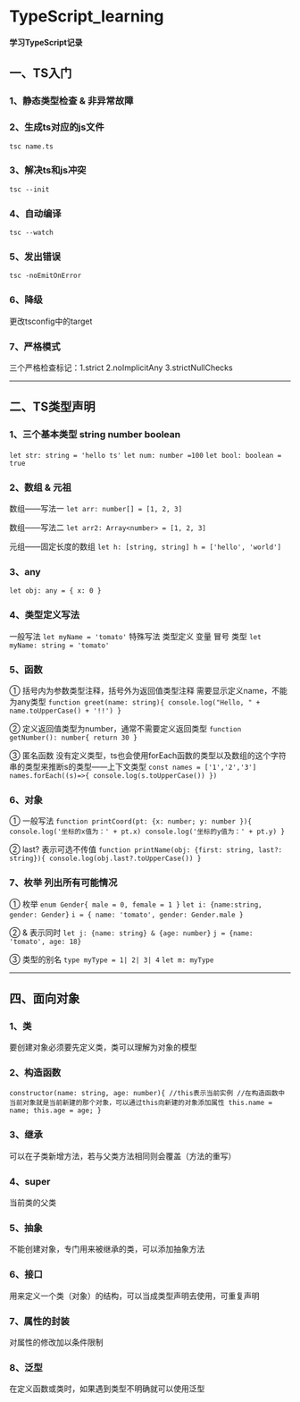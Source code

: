 # TypeScript_learning

**学习TypeScript记录**

## 一、TS入门
### 1、静态类型检查 & 非异常故障

### 2、生成ts对应的js文件 
`tsc name.ts`

### 3、解决ts和js冲突 
`tsc --init`

### 4、自动编译 
`tsc --watch`

### 5、发出错误 
`tsc -noEmitOnError`

### 6、降级 
更改tsconfig中的target

### 7、严格模式 
三个严格检查标记：1.strict 2.noImplicitAny 3.strictNullChecks

***

## 二、TS类型声明
### 1、三个基本类型 string number boolean
`let str: string = 'hello ts'`
`let num: number =100`
`let bool: boolean = true`

### 2、数组 & 元祖
数组——写法一
`let arr: number[] = [1, 2, 3]`

数组——写法二
`let arr2: Array<number> = [1, 2, 3]`

元组——固定长度的数组
`let h: [string, string]
h = ['hello', 'world']
`
### 3、any 
`let obj: any = {
    x: 0
}`


### 4、类型定义写法 
一般写法
`let myName = 'tomato'`
特殊写法 类型定义 变量 冒号 类型
`let myName: string = 'tomato'`

### 5、函数 
① 括号内为参数类型注释，括号外为返回值类型注释
需要显示定义name，不能为any类型
`function greet(name: string){
    console.log("Hello, " + name.toUpperCase() + '!!')
}`


② 定义返回值类型为number，通常不需要定义返回类型
`function getNumber(): number{
    return 30
}`

③ 匿名函数 没有定义类型，ts也会使用forEach函数的类型以及数组的这个字符串的类型来推断s的类型——上下文类型
`const names = ['1','2','3']`
`names.forEach((s)=>{
    console.log(s.toUpperCase())
})`


### 6、对象 
① 一般写法
`function printCoord(pt: {x: number; y: number }){
    console.log('坐标的x值为：' + pt.x)
    console.log('坐标的y值为：' + pt.y)
}`


② last? 表示可选不传值
`function printName(obj: {first: string, last?: string}){
    console.log(obj.last?.toUpperCase())
}`

### 7、枚举 列出所有可能情况
① 枚举
`enum Gender{
    male = 0,
    female = 1
}`
`let i: {name:string, gender: Gender}`
`i = {
    name: 'tomato',
    gender: Gender.male
}`

② & 表示同时
`let j: {name: string} & {age: number}`
`j = {name: 'tomato', age: 18}`


③ 类型的别名
`type myType = 1| 2| 3| 4`
`let m: myType`

***

## 四、面向对象
### 1、类
要创建对象必须要先定义类，类可以理解为对象的模型

### 2、构造函数
`constructor(name: string, age: number){
        //this表示当前实例
        //在构造函数中当前对象就是当前新建的那个对象，可以通过this向新建的对象添加属性
        this.name = name;
        this.age = age;
    }`
### 3、继承
可以在子类新增方法，若与父类方法相同则会覆盖（方法的重写）

### 4、super
当前类的父类

### 5、抽象
不能创建对象，专门用来被继承的类，可以添加抽象方法

### 6、接口
用来定义一个类（对象）的结构，可以当成类型声明去使用，可重复声明

### 7、属性的封装
对属性的修改加以条件限制

### 8、泛型
在定义函数或类时，如果遇到类型不明确就可以使用泛型
